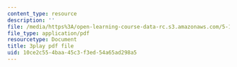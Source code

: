 ```yaml
---
content_type: resource
description: ''
file: /media/https%3A/open-learning-course-data-rc.s3.amazonaws.com/5-112-principles-of-chemical-science-fall-2005/10ce2c554baa45c3f3ed54a65ad298a5_CgzHOo9NaOY.pdf
file_type: application/pdf
resourcetype: Document
title: 3play pdf file
uid: 10ce2c55-4baa-45c3-f3ed-54a65ad298a5
---
```

